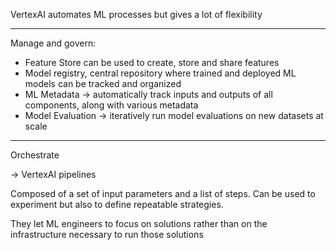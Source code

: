 
VertexAI automates ML processes but gives a lot of flexibility

---

Manage and govern:

- Feature Store can be used to create, store and share features
- Model registry, central repository where trained and deployed ML models can be tracked and organized
- ML Metadata -> automatically track inputs and outputs of all components, along with various metadata
- Model Evaluation -> iteratively run model evaluations on new datasets at scale

---


Orchestrate

-> VertexAI pipelines

Composed of a set of input parameters and a list of steps. Can be used to experiment but also to define repeatable strategies.

They let ML engineers to focus on solutions rather than on the infrastructure necessary to run those solutions